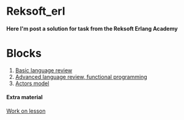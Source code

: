 # Reksoft_erl
#### Here I'm post a solution for  task from the Reksoft Erlang Academy
# Blocks
1. [Basic language review](https://github.com/Pantelonia/Reksoft_erl/tree/master/1_basic_task)
2. [Advanced language review, functional programming](https://github.com/Pantelonia/Reksoft_erl/tree/master/2_advance_basic_task)
3. [Actors model](https://github.com/Pantelonia/Reksoft_erl/tree/master/3_Actor_model)

#### Extra material 
[Work on lesson](https://github.com/Pantelonia/Reksoft_erl/tree/master/3_Actor_model)
